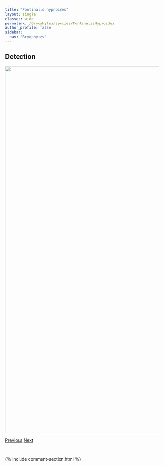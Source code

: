 ```yaml
---
title: "Fontinalis hypnoides"
layout: single
classes: wide
permalink: /Bryophytes/species/FontinalisHypnoides
author_profile: false
sidebar:
  nav: "Bryophytes"
---
```


<h2>Detection</h2>

<a href="https://drive.google.com/uc?export=view&id=18Q2XkuMp6uMf5Xe85kjC-B1vK5Hcd88b">
<img src="https://drive.google.com/uc?export=view&id=18Q2XkuMp6uMf5Xe85kjC-B1vK5Hcd88b" height = "1200" width = "800">
</a>


<a href="/DevelopmentWebsite/Bryophytes/species/FissidensSublimbatus" class="pagination--pager" title="Fissidens sublimbatus">Previous</a> <a href="/DevelopmentWebsite/Bryophytes/species/FontinalisNeomexicana" class="pagination--pager" title="Fontinalis neomexicana">Next</a>

<p>&nbsp;</p>

{% include comment-section.html %}
